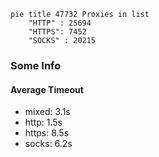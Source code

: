 
```mermaid
pie title 47732 Proxies in list
    "HTTP" : 25694
    "HTTPS": 7452
    "SOCKS" : 20215
```

### Some Info
#### Average Timeout

- mixed: 3.1s
- http: 1.5s
- https: 8.5s
- socks: 6.2s